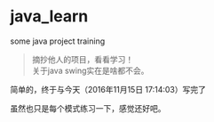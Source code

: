 # java_learn
some java project training

> 摘抄他人的项目，看看学习！<br/>
> 关于java swing实在是啥都不会。

简单的，终于与今天（2016年11月15日 17:14:03）写完了

虽然也只是每个模式练习一下，感觉还好吧。
